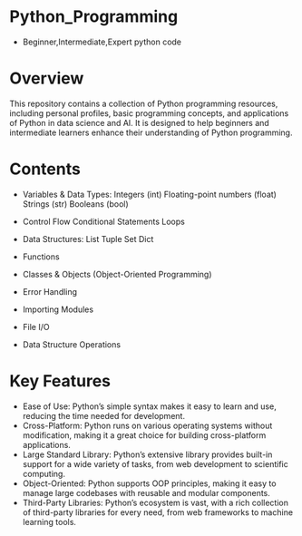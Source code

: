 # Python_Programming
-  Beginner,Intermediate,Expert python code
# Overview
This repository contains a collection of Python programming resources, including personal profiles, basic programming concepts, and applications of Python in data science and AI. It is designed to help beginners and intermediate learners enhance their understanding of Python programming.

# Contents
- Variables & Data Types:
Integers (int)
Floating-point numbers (float)
Strings (str)
Booleans (bool)
  
-  Control Flow
   Conditional Statements
   Loops
  
- Data Structures:
List
Tuple
Set
Dict

- Functions

- Classes & Objects (Object-Oriented Programming)

- Error Handling

- Importing Modules

- File I/O

- Data Structure Operations

# Key Features
- Ease of Use: Python’s simple syntax makes it easy to learn and use, reducing the time needed for development.
- Cross-Platform: Python runs on various operating systems without modification, making it a great choice for building cross-platform applications.
- Large Standard Library: Python’s extensive library provides built-in support for a wide variety of tasks, from web development to scientific computing.
- Object-Oriented: Python supports OOP principles, making it easy to manage large codebases with reusable and modular components.
- Third-Party Libraries: Python’s ecosystem is vast, with a rich collection of third-party libraries for every need, from web frameworks to machine learning tools.
